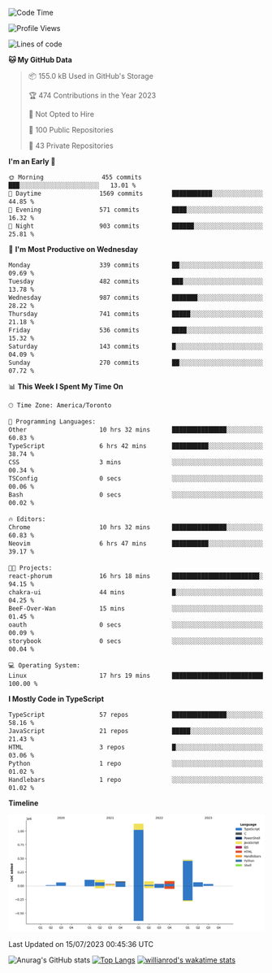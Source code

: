 <!--START_SECTION:waka-->
![Code Time](http://img.shields.io/badge/Code%20Time-404%20hrs%201%20min-blue)

![Profile Views](http://img.shields.io/badge/Profile%20Views-0-blue)

![Lines of code](https://img.shields.io/badge/From%20Hello%20World%20I%27ve%20Written-2.3%20million%20lines%20of%20code-blue)

**🐱 My GitHub Data** 

> 📦 155.0 kB Used in GitHub's Storage 
 > 
> 🏆 474 Contributions in the Year 2023
 > 
> 🚫 Not Opted to Hire
 > 
> 📜 100 Public Repositories 
 > 
> 🔑 43 Private Repositories 
 > 
**I'm an Early 🐤** 

```text
🌞 Morning                455 commits         ███░░░░░░░░░░░░░░░░░░░░░░   13.01 % 
🌆 Daytime                1569 commits        ███████████░░░░░░░░░░░░░░   44.85 % 
🌃 Evening                571 commits         ████░░░░░░░░░░░░░░░░░░░░░   16.32 % 
🌙 Night                  903 commits         ██████░░░░░░░░░░░░░░░░░░░   25.81 % 
```
📅 **I'm Most Productive on Wednesday** 

```text
Monday                   339 commits         ██░░░░░░░░░░░░░░░░░░░░░░░   09.69 % 
Tuesday                  482 commits         ███░░░░░░░░░░░░░░░░░░░░░░   13.78 % 
Wednesday                987 commits         ███████░░░░░░░░░░░░░░░░░░   28.22 % 
Thursday                 741 commits         █████░░░░░░░░░░░░░░░░░░░░   21.18 % 
Friday                   536 commits         ████░░░░░░░░░░░░░░░░░░░░░   15.32 % 
Saturday                 143 commits         █░░░░░░░░░░░░░░░░░░░░░░░░   04.09 % 
Sunday                   270 commits         ██░░░░░░░░░░░░░░░░░░░░░░░   07.72 % 
```


📊 **This Week I Spent My Time On** 

```text
🕑︎ Time Zone: America/Toronto

💬 Programming Languages: 
Other                    10 hrs 32 mins      ███████████████░░░░░░░░░░   60.83 % 
TypeScript               6 hrs 42 mins       ██████████░░░░░░░░░░░░░░░   38.74 % 
CSS                      3 mins              ░░░░░░░░░░░░░░░░░░░░░░░░░   00.34 % 
TSConfig                 0 secs              ░░░░░░░░░░░░░░░░░░░░░░░░░   00.06 % 
Bash                     0 secs              ░░░░░░░░░░░░░░░░░░░░░░░░░   00.02 % 

🔥 Editors: 
Chrome                   10 hrs 32 mins      ███████████████░░░░░░░░░░   60.83 % 
Neovim                   6 hrs 47 mins       ██████████░░░░░░░░░░░░░░░   39.17 % 

🐱‍💻 Projects: 
react-phorum             16 hrs 18 mins      ████████████████████████░   94.15 % 
chakra-ui                44 mins             █░░░░░░░░░░░░░░░░░░░░░░░░   04.25 % 
BeeF-Over-Wan            15 mins             ░░░░░░░░░░░░░░░░░░░░░░░░░   01.45 % 
oauth                    0 secs              ░░░░░░░░░░░░░░░░░░░░░░░░░   00.09 % 
storybook                0 secs              ░░░░░░░░░░░░░░░░░░░░░░░░░   00.04 % 

💻 Operating System: 
Linux                    17 hrs 19 mins      █████████████████████████   100.00 % 
```

**I Mostly Code in TypeScript** 

```text
TypeScript               57 repos            ███████████████░░░░░░░░░░   58.16 % 
JavaScript               21 repos            █████░░░░░░░░░░░░░░░░░░░░   21.43 % 
HTML                     3 repos             █░░░░░░░░░░░░░░░░░░░░░░░░   03.06 % 
Python                   1 repo              ░░░░░░░░░░░░░░░░░░░░░░░░░   01.02 % 
Handlebars               1 repo              ░░░░░░░░░░░░░░░░░░░░░░░░░   01.02 % 
```



**Timeline**

![Lines of Code chart](https://raw.githubusercontent.com/wise-introvert/wise-introvert/master/assets/bar_graph.png)


 Last Updated on 15/07/2023 00:45:36 UTC
<!--END_SECTION:waka-->

![Anurag's GitHub stats](https://github-readme-stats.vercel.app/api?username=wise-introvert&count_private=true&show_icons=true)
[![Top Langs](https://github-readme-stats.vercel.app/api/top-langs/?username=wise-introvert&langs_count=10)](https://github.com/anuraghazra/github-readme-stats)
[![willianrod's wakatime stats](https://github-readme-stats.vercel.app/api/wakatime?username=wiseintrovert)](https://github.com/anuraghazra/github-readme-stats)
